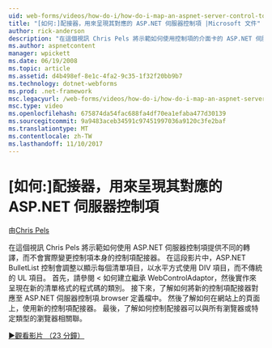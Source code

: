 ```yaml
---
uid: web-forms/videos/how-do-i/how-do-i-map-an-aspnet-server-control-to-the-adaptor-used-to-render-it
title: "[如何:]配接器，用來呈現其對應的 ASP.NET 伺服器控制項 |Microsoft 文件"
author: rick-anderson
description: "在這個視訊 Chris Pels 將示範如何使用控制項的介面卡的 ASP.NET 伺服器控制項提供不同的轉譯，而不實際變更 c..."
ms.author: aspnetcontent
manager: wpickett
ms.date: 06/19/2008
ms.topic: article
ms.assetid: d4b498ef-8e1c-4fa2-9c35-1f32f20bb9b7
ms.technology: dotnet-webforms
ms.prod: .net-framework
msc.legacyurl: /web-forms/videos/how-do-i/how-do-i-map-an-aspnet-server-control-to-the-adaptor-used-to-render-it
msc.type: video
ms.openlocfilehash: 675874da54fac688fa4df70ea1efaba477d30139
ms.sourcegitcommit: 9a9483aceb34591c97451997036a9120c3fe2baf
ms.translationtype: MT
ms.contentlocale: zh-TW
ms.lasthandoff: 11/10/2017
---
```

<a name="how-do-i-map-an-aspnet-server-control-to-the-adaptor-used-to-render-it"></a>[如何:]配接器，用來呈現其對應的 ASP.NET 伺服器控制項
====================
由[Chris Pels](https://twitter.com/chrispels)

在這個視訊 Chris Pels 將示範如何使用 ASP.NET 伺服器控制項提供不同的轉譯，而不會實際變更控制項本身的控制項配接器。 在這段影片中，ASP.NET BulletList 控制會調整以顯示每個清單項目，以水平方式使用 DIV 項目，而不傳統的 UL 項目。 首先，請參閱 < 如何建立繼承 WebControlAdaptor，然後實作來呈現在新的清單格式的程式碼的類別。 接下來，了解如何將新的控制項配接器對應至 ASP.NET 伺服器控制項.browser 定義檔中。 然後了解如何在網站上的頁面上，使用新的控制項配接器。 最後，了解如何控制配接器可以與所有瀏覽器或特定類型的瀏覽器相關聯。

[&#9654;觀看影片 （23 分鐘）](https://channel9.msdn.com/Blogs/ASP-NET-Site-Videos/how-do-i-map-an-aspnet-server-control-to-the-adaptor-used-to-render-it)
